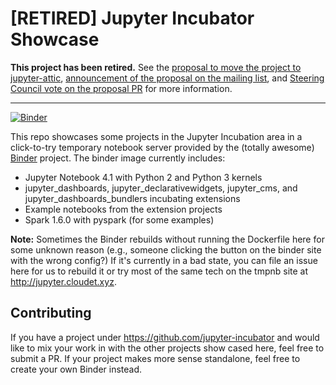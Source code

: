 # [RETIRED] Jupyter Incubator Showcase

**This project has been retired.** See the [proposal to move the project to jupyter-attic](https://github.com/jupyter/enhancement-proposals/blob/master/jupyter-dashboards-deployment-attic/jupyter-dashboards-deployment-attic.md), [announcement of the proposal on the mailing list](https://groups.google.com/forum/#!topic/jupyter/icEtCVLniRc), and [Steering Council vote on the proposal PR](https://github.com/jupyter/enhancement-proposals/pull/22) for more information.

----

[![Binder](http://mybinder.org/badge.svg)](http://mybinder.org/repo/jupyter-incubator/showcase)

This repo showcases some projects in the Jupyter Incubation area in a click-to-try temporary notebook server provided by the (totally awesome) [Binder](http://mybinder.org) project. The binder image currently includes:

* Jupyter Notebook 4.1 with Python 2 and Python 3 kernels
* jupyter_dashboards, jupyter_declarativewidgets, jupyter_cms, and jupyter_dashboards_bundlers incubating extensions
* Example notebooks from the extension projects
* Spark 1.6.0 with pyspark (for some examples)

**Note:** Sometimes the Binder rebuilds without running the Dockerfile here for some unknown reason (e.g., someone clicking the button on the binder site with the wrong config?) If it's currently in a bad state, you can file an issue here for us to rebuild it or try most of the same tech on the tmpnb site at http://jupyter.cloudet.xyz.

## Contributing

If you have a project under https://github.com/jupyter-incubator and would like to mix your work in with the other projects show cased here, feel free to submit a PR. If your project makes more sense standalone, feel free to create your own Binder instead.
